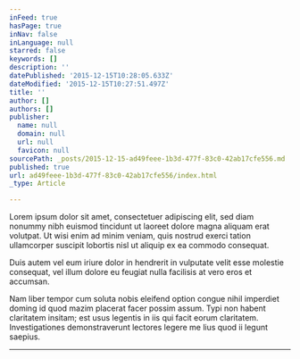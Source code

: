 ```yaml
---
inFeed: true
hasPage: true
inNav: false
inLanguage: null
starred: false
keywords: []
description: ''
datePublished: '2015-12-15T10:28:05.633Z'
dateModified: '2015-12-15T10:27:51.497Z'
title: ''
author: []
authors: []
publisher:
  name: null
  domain: null
  url: null
  favicon: null
sourcePath: _posts/2015-12-15-ad49feee-1b3d-477f-83c0-42ab17cfe556.md
published: true
url: ad49feee-1b3d-477f-83c0-42ab17cfe556/index.html
_type: Article

---
```

Lorem ipsum dolor sit amet, consectetuer adipiscing elit, sed diam nonummy nibh euismod tincidunt ut laoreet dolore magna aliquam erat volutpat. Ut wisi enim ad minim veniam, quis nostrud exerci tation ullamcorper suscipit lobortis nisl ut aliquip ex ea commodo consequat.

Duis autem vel eum iriure dolor in hendrerit in vulputate velit esse molestie consequat, vel illum dolore eu feugiat nulla facilisis at vero eros et accumsan.

Nam liber tempor cum soluta nobis eleifend option congue nihil imperdiet doming id quod mazim placerat facer possim assum. Typi non habent claritatem insitam; est usus legentis in iis qui facit eorum claritatem. Investigationes demonstraverunt lectores legere me lius quod ii legunt saepius.

****